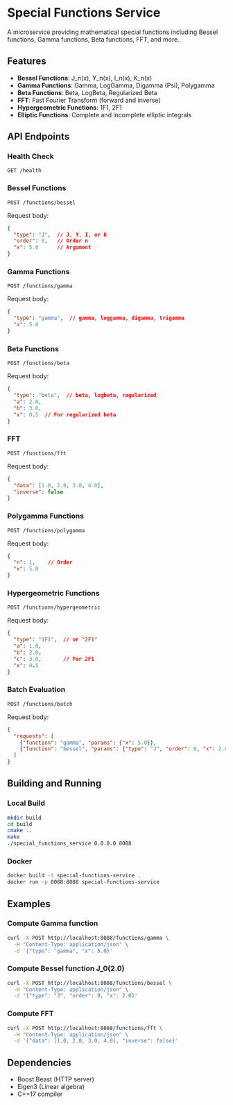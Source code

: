 # Special Functions Service

A microservice providing mathematical special functions including Bessel functions, Gamma functions, Beta functions, FFT, and more.

## Features

- **Bessel Functions**: J_n(x), Y_n(x), I_n(x), K_n(x)
- **Gamma Functions**: Gamma, LogGamma, Digamma (Psi), Polygamma
- **Beta Functions**: Beta, LogBeta, Regularized Beta
- **FFT**: Fast Fourier Transform (forward and inverse)
- **Hypergeometric Functions**: 1F1, 2F1
- **Elliptic Functions**: Complete and incomplete elliptic integrals

## API Endpoints

### Health Check
```http
GET /health
```

### Bessel Functions
```http
POST /functions/bessel
```
Request body:
```json
{
  "type": "J",  // J, Y, I, or K
  "order": 0,   // Order n
  "x": 5.0      // Argument
}
```

### Gamma Functions
```http
POST /functions/gamma
```
Request body:
```json
{
  "type": "gamma",  // gamma, loggamma, digamma, trigamma
  "x": 5.0
}
```

### Beta Functions
```http
POST /functions/beta
```
Request body:
```json
{
  "type": "beta",  // beta, logbeta, regularized
  "a": 2.0,
  "b": 3.0,
  "x": 0.5  // For regularized beta
}
```

### FFT
```http
POST /functions/fft
```
Request body:
```json
{
  "data": [1.0, 2.0, 3.0, 4.0],
  "inverse": false
}
```

### Polygamma Functions
```http
POST /functions/polygamma
```
Request body:
```json
{
  "n": 1,    // Order
  "x": 5.0
}
```

### Hypergeometric Functions
```http
POST /functions/hypergeometric
```
Request body:
```json
{
  "type": "1F1",  // or "2F1"
  "a": 1.0,
  "b": 2.0,
  "c": 3.0,       // For 2F1
  "x": 0.5
}
```

### Batch Evaluation
```http
POST /functions/batch
```
Request body:
```json
{
  "requests": [
    {"function": "gamma", "params": {"x": 5.0}},
    {"function": "bessel", "params": {"type": "J", "order": 0, "x": 2.0}}
  ]
}
```

## Building and Running

### Local Build
```bash
mkdir build
cd build
cmake ..
make
./special_functions_service 0.0.0.0 8088
```

### Docker
```bash
docker build -t special-functions-service .
docker run -p 8088:8088 special-functions-service
```

## Examples

### Compute Gamma function
```bash
curl -X POST http://localhost:8088/functions/gamma \
  -H "Content-Type: application/json" \
  -d '{"type": "gamma", "x": 5.0}'
```

### Compute Bessel function J_0(2.0)
```bash
curl -X POST http://localhost:8088/functions/bessel \
  -H "Content-Type: application/json" \
  -d '{"type": "J", "order": 0, "x": 2.0}'
```

### Compute FFT
```bash
curl -X POST http://localhost:8088/functions/fft \
  -H "Content-Type: application/json" \
  -d '{"data": [1.0, 2.0, 3.0, 4.0], "inverse": false}'
```

## Dependencies

- Boost.Beast (HTTP server)
- Eigen3 (Linear algebra)
- C++17 compiler
